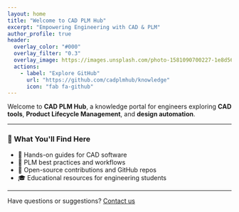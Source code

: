 ```yaml
---
layout: home
title: "Welcome to CAD PLM Hub"
excerpt: "Empowering Engineering with CAD & PLM"
author_profile: true
header:
  overlay_color: "#000"
  overlay_filter: "0.3"
  overlay_image: https://images.unsplash.com/photo-1581090700227-1e8d56d24aa8?ixlib=rb-4.0.3&auto=format&fit=crop&w=1350&q=80
  actions:
    - label: "Explore GitHub"
      url: "https://github.com/cadplmhub/knowledge"
      icon: "fab fa-github"
---
```


Welcome to **CAD PLM Hub**, a knowledge portal for engineers exploring **CAD tools**, **Product Lifecycle Management**, and **design automation**.

---

### 🚀 What You'll Find Here

- 📘 Hands-on guides for CAD software
- 🔄 PLM best practices and workflows
- 🧠 Open-source contributions and GitHub repos
- 🎓 Educational resources for engineering students

---

Have questions or suggestions? [Contact us](mailto:your@email.com)
